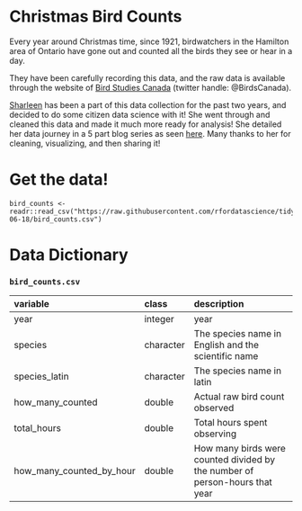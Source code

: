 # Christmas Bird Counts

Every year around Christmas time, since 1921, birdwatchers in the Hamilton area of Ontario have gone out and counted all the birds they see or hear in a day.

They have been carefully recording this data, and the raw data is available through the website of [Bird Studies Canada](https://www.birdscanada.org/index.jsp) (twitter handle: @BirdsCanada).

[Sharleen](https://twitter.com/_sharleen_w) has been a part of this data collection for the past two years, and decided to do some citizen data science with it! She went through and cleaned this data and made it much more ready for analysis! She detailed her data journey in a 5 part blog series as seen [here](https://sharleenw.rbind.io/post/hamilton_cbc_part_1/hamilton-christmas-bird-count-part-1/). Many thanks to her for cleaning, visualizing, and then sharing it!

# Get the data!

```
bird_counts <- readr::read_csv("https://raw.githubusercontent.com/rfordatascience/tidytuesday/main/data/2019/2019-06-18/bird_counts.csv")
```

# Data Dictionary


### `bird_counts.csv`

|variable                 |class     |description |
|:------------------------|:---------|:-----------|
|year                     | integer    | year |
|species                  |character | The species name in English and the scientific name|
|species_latin            |character | The species name in latin |
|how_many_counted         |double    | Actual raw bird count observed |
|total_hours              |double    | Total hours spent observing |
|how_many_counted_by_hour |double    | How many birds were counted divided by the number of person-hours that year |
